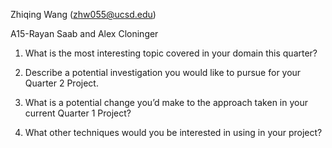 Zhiqing Wang (zhw055@ucsd.edu)

A15-Rayan Saab and Alex Cloninger 

1. What is the most interesting topic covered in your domain this quarter?
   
2. Describe a potential investigation you would like to pursue for your Quarter 2 Project.
   
3. What is a potential change you’d make to the approach taken in your current Quarter 1 Project?
   
4. What other techniques would you be interested in using in your project?
